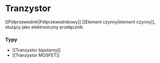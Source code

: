 # Tranzystor
[[Półprzewodnik|Półprzewodnikowy]] [[Element czynny|element czynny]], służący jako elektroniczny przełącznik.

### Typy
- [[Tranzystor bipolarny]]
- [[Tranzystor MOSFET]]